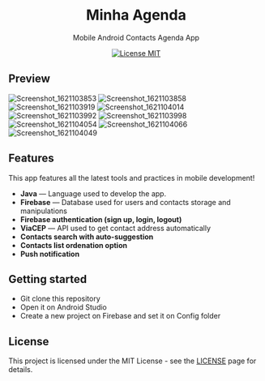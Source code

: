 <h1 align="center">
<br>
Minha Agenda
</h1>

<p align="center">Mobile Android Contacts Agenda App </p>

<p align="center">
  <a href="https://opensource.org/licenses/MIT">
    <img src="https://img.shields.io/badge/License-MIT-blue.svg" alt="License MIT">
  </a>
 <br>
</p>


## Preview

![Screenshot_1621103853](https://user-images.githubusercontent.com/65514572/118374971-17dc4c00-b595-11eb-8747-a3e6bafe7b34.png)
![Screenshot_1621103858](https://user-images.githubusercontent.com/65514572/118374976-190d7900-b595-11eb-857c-3c7379cfdec8.png)
![Screenshot_1621103919](https://user-images.githubusercontent.com/65514572/118374977-190d7900-b595-11eb-836c-b7ea79afd4ea.png)
![Screenshot_1621104014](https://user-images.githubusercontent.com/65514572/118374972-17dc4c00-b595-11eb-84cf-54857ed3fde9.png)
![Screenshot_1621103992](https://user-images.githubusercontent.com/65514572/118374969-16ab1f00-b595-11eb-9eb9-bf2e943b836e.png)
![Screenshot_1621103998](https://user-images.githubusercontent.com/65514572/118374970-1743b580-b595-11eb-9aa5-3f3e558d24fe.png)
![Screenshot_1621104054](https://user-images.githubusercontent.com/65514572/118374974-1874e280-b595-11eb-9440-678e165864b1.png)
![Screenshot_1621104066](https://user-images.githubusercontent.com/65514572/118374975-1874e280-b595-11eb-9511-6fc9c25b8f39.png)
![Screenshot_1621104049](https://user-images.githubusercontent.com/65514572/118374973-17dc4c00-b595-11eb-81d6-740c5b64d799.png)

## Features
[//]: # (Add the features of your project here:)
This app features all the latest tools and practices in mobile development!

- **Java** — Language used to develop the app.
- **Firebase** — Database used for users and contacts storage and manipulations
- **Firebase authentication (sign up, login, logout)**
- **ViaCEP** — API used to get contact address automatically
- **Contacts search with auto-suggestion**
- **Contacts list ordenation option**
- **Push notification** 

## Getting started

- Git clone this repository
- Open it on Android Studio
- Create a new project on Firebase and set it on Config folder

## License

This project is licensed under the MIT License - see the [LICENSE](https://opensource.org/licenses/MIT) page for details.
